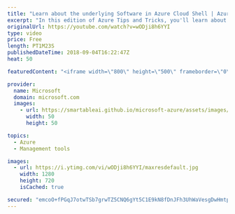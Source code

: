 ```yaml
---
title: "Learn about the underlying Software in Azure Cloud Shell | Azure Tips and Tricks"
excerpt: "In this edition of Azure Tips and Tricks, you'll learn about the software found inside an Azure Cloud Shell instance. Get a deeper look into what happens when you fire an Azure Cloud Shell and what is happening in the underlying operating system.    For more tips and tricks, visit: http://azuredev.tips/"
originalUrl: https://youtube.com/watch?v=wODji8h6YYI
type: video
price: Free
length: PT1M23S
publishedDateTime: 2018-09-04T16:22:47Z
heat: 50

featuredContent: "<iframe width=\"800\" height=\"500\" frameborder=\"0\" src=\"https://www.youtube.com/embed/wODji8h6YYI\" allow=\"accelerometer; autoplay; encrypted-media; gyroscope; picture-in-picture\" allowfullscreen></iframe>"

provider:
  name: Microsoft
  domain: microsoft.com
  images:
    - url: https://smartableai.github.io/microsoft-azure/assets/images/organizations/microsoft.com-50x50.jpg
      width: 50
      height: 50

topics:
  - Azure
  - Management tools

images:
  - url: https://i.ytimg.com/vi/wODji8h6YYI/maxresdefault.jpg
    width: 1280
    height: 720
    isCached: true

secured: "emcoO+fPGqJ7otwTSb7grwTZ5CNQ6gYt5C1E9kN8fDnJFh3UhWaVesgDwHmtplllEr8cOuQkJkwHS4FY/+YQDHY7fVy7bXZqcsdbrSI5eyksrUQSsaKAHl7TUgcULxAzsMLRny09mZOZwu83t+9b+fSxcyLJKzCF9lsDgpwSVerH2xnbWWeXmCxAqtDrjfLpMqCSM5yMacO5xw0LRU33tnF+sULEG40UD2ZV2aON2AAhMq0EaPeDQAtJBWnErvBVkmx03Vii+rdN8k7njolmMCBC7+cUVqSil7WvUSMfiLmUzJ4rNCFVR6M0glBIzfboZJ6TzK+6vAiNx649oA+kh+8TYfmhnTdAMo2IigXRf1TWlIIyCPfYxlqAqtpwNw/Fr19+lkD63BKFm7/RkZNj0XqugqM0bzYwjPbAM7JV8Ik=;RsCBTjBiEH5zK/rJC0dshw=="
---
```


